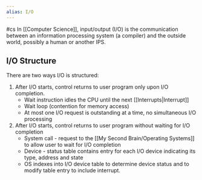 ```yaml
---
alias: I/O
---
```

#cs
In [[Computer Science]], input/output (I/O) is the communication between an information processing system (a compiler) and the outside world, possibly a human or another IPS.

## I/O Structure
There are two ways I/O is structured:
1. After I/O starts, control returns to user program only upon I/O completion.
	- Wait instruction idles the CPU until the next [[Interrupts|Interrupt]]
	- Wait loop (contention for memory access)
	- At most one I/O request is outstanding at a time, no simultaneous I/O processing
2. After I/O starts, control returns to user program without waiting for I/O completion
	- System call - request to the [[My Second Brain/Operating Systems]] to allow user to wait for I/O completion
	- Device - status table contains entry for each I/O device indicating its type, address and state
	- OS indexes into I/O device table to determine device status and to modify table entry to include interrupt.

